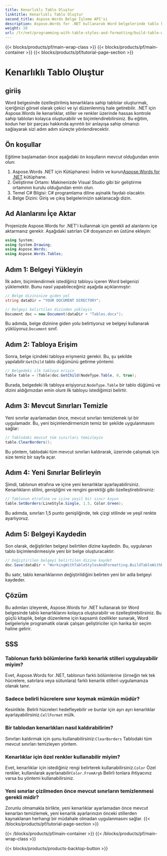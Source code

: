 ```yaml
---
title: Kenarlıklı Tablo Oluştur
linktitle: Kenarlıklı Tablo Oluştur
second_title: Aspose.Words Belge İşleme API'si
description: Aspose.Words for .NET kullanarak Word belgelerinde tablo kenarlıklarının nasıl oluşturulacağını ve özelleştirileceğini öğrenin. Ayrıntılı talimatlar için adım adım kılavuzumuzu izleyin.
weight: 10
url: /tr/net/programming-with-table-styles-and-formatting/build-table-with-borders/
---
```


{{< blocks/products/pf/main-wrap-class >}}
{{< blocks/products/pf/main-container >}}
{{< blocks/products/pf/tutorial-page-section >}}

# Kenarlıklı Tablo Oluştur

## giriiş

Word belgesinde özelleştirilmiş kenarlıklara sahip tablolar oluşturmak, içeriğinizi görsel olarak çekici ve iyi düzenlenmiş hale getirebilir. .NET için Aspose.Words ile kenarlıklar, stiller ve renkler üzerinde hassas kontrole sahip tabloları kolayca oluşturabilir ve biçimlendirebilirsiniz. Bu eğitim, kodun her bir parçası hakkında ayrıntılı bir anlayışa sahip olmanızı sağlayarak sizi adım adım süreçte yönlendirecektir.

## Ön koşullar

Eğitime başlamadan önce aşağıdaki ön koşulların mevcut olduğundan emin olun:

1.  Aspose.Words .NET için Kütüphanesi: İndirin ve kurun[Aspose.Words for .NET](https://releases.aspose.com/words/net/) kütüphane.
2. Geliştirme Ortamı: Makinenizde Visual Studio gibi bir geliştirme ortamının kurulu olduğundan emin olun.
3. Temel C# Bilgisi: C# programlama diline aşinalık faydalı olacaktır.
4. Belge Dizini: Giriş ve çıkış belgelerinizin saklanacağı dizin.

## Ad Alanlarını İçe Aktar

Projenizde Aspose.Words for .NET'i kullanmak için gerekli ad alanlarını içe aktarmanız gerekir. Aşağıdaki satırları C# dosyanızın en üstüne ekleyin:

```csharp
using System;
using System.Drawing;
using Aspose.Words;
using Aspose.Words.Tables;
```

## Adım 1: Belgeyi Yükleyin

İlk adım, biçimlendirmek istediğiniz tabloyu içeren Word belgenizi yüklemektir. Bunu nasıl yapabileceğiniz aşağıda açıklanmıştır:

```csharp
// Belge dizininize giden yol
string dataDir = "YOUR DOCUMENT DIRECTORY";

// Belgeyi belirtilen dizinden yükleyin
Document doc = new Document(dataDir + "Tables.docx");
```

 Bu adımda, belge dizinine giden yolu belirtiyoruz ve belgeyi kullanarak yüklüyoruz.`Document` sınıf.

## Adım 2: Tabloya Erişim

 Sonra, belge içindeki tabloya erişmeniz gerekir. Bu, şu şekilde yapılabilir:`GetChild` tablo düğümünü getirme yöntemi:

```csharp
// Belgedeki ilk tabloya erişin
Table table = (Table)doc.GetChild(NodeType.Table, 0, true);
```

 Burada, belgedeki ilk tabloya erişiyoruz.`NodeType.Table` bir tablo düğümü ve dizini aldığımızdan emin olur`0` ilk tabloyu istediğimizi belirtir.

## Adım 3: Mevcut Sınırları Temizle

Yeni sınırlar ayarlamadan önce, mevcut sınırları temizlemek iyi bir uygulamadır. Bu, yeni biçimlendirmenizin temiz bir şekilde uygulanmasını sağlar:

```csharp
// Tablodaki mevcut tüm sınırları temizleyin
table.ClearBorders();
```

Bu yöntem, tablodaki tüm mevcut sınırları kaldırarak, üzerinde çalışmak için size temiz bir sayfa açar.

## Adım 4: Yeni Sınırlar Belirleyin

Şimdi, tablonun etrafına ve içine yeni kenarlıklar ayarlayabilirsiniz. Kenarlıkların stilini, genişliğini ve rengini gerektiği gibi özelleştirebilirsiniz:

```csharp
// Tablonun etrafına ve içine yeşil bir sınır koyun
table.SetBorders(LineStyle.Single, 1.5, Color.Green);
```

Bu adımda, sınırları 1,5 punto genişliğinde, tek çizgi stilinde ve yeşil renkte ayarlıyoruz.

## Adım 5: Belgeyi Kaydedin

Son olarak, değiştirilen belgeyi belirtilen dizine kaydedin. Bu, uygulanan tablo biçimlendirmesiyle yeni bir belge oluşturacaktır:

```csharp
// Değiştirilen belgeyi belirtilen dizine kaydet
doc.Save(dataDir + "WorkingWithTableStylesAndFormatting.BuildTableWithBorders.docx");
```

Bu satır, tablo kenarlıklarının değiştirildiğini belirten yeni bir adla belgeyi kaydeder.

## Çözüm

Bu adımları izleyerek, Aspose.Words for .NET kullanarak bir Word belgesinde tablo kenarlıklarını kolayca oluşturabilir ve özelleştirebilirsiniz. Bu güçlü kitaplık, belge düzenleme için kapsamlı özellikler sunarak, Word belgeleriyle programatik olarak çalışan geliştiriciler için harika bir seçim haline getirir.

## SSS

### Tablonun farklı bölümlerine farklı kenarlık stilleri uygulayabilir miyim?
Evet, Aspose.Words for .NET, tablonun farklı bölümlerine (örneğin tek tek hücrelere, satırlara veya sütunlara) farklı kenarlık stilleri uygulamanıza olanak tanır.

### Sadece belirli hücrelere sınır koymak mümkün müdür?
 Kesinlikle. Belirli hücreleri hedefleyebilir ve bunlar için ayrı ayrı kenarlıklar ayarlayabilirsiniz.`CellFormat` mülk.

### Bir tablodan kenarlıkları nasıl kaldırabilirim?
 Sınırları kaldırmak için şunu kullanabilirsiniz:`ClearBorders` Tablodaki tüm mevcut sınırları temizleyen yöntem.

### Kenarlıklar için özel renkler kullanabilir miyim?
 Evet, kenarlıklar için istediğiniz rengi belirterek kullanabilirsiniz.`Color` Özel renkler, kullanılarak ayarlanabilir`Color.FromArgb` Belirli tonlara ihtiyacınız varsa bu yöntemi kullanabilirsiniz.

### Yeni sınırlar çizilmeden önce mevcut sınırların temizlenmesi gerekli midir?
Zorunlu olmamakla birlikte, yeni kenarlıklar ayarlamadan önce mevcut kenarları temizlemek, yeni kenarlık ayarlarınızın önceki stillerden kaynaklanan herhangi bir müdahale olmadan uygulanmasını sağlar.
{{< /blocks/products/pf/tutorial-page-section >}}

{{< /blocks/products/pf/main-container >}}
{{< /blocks/products/pf/main-wrap-class >}}

{{< blocks/products/products-backtop-button >}}
